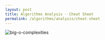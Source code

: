 ```yaml
---
layout: post
title: Algorithms Analysis - Cheat Sheet
permalink: /algorithms/analysis/cheat-sheet
---
```


![big-o-complexities](https://github.com/arpit04tripathi/files-cdn/raw/cdn/dsa/algorithms/analysis/big-o-complexities.jpg)
